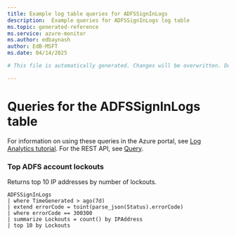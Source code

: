 ```yaml
---
title: Example log table queries for ADFSSignInLogs
description:  Example queries for ADFSSignInLogs log table
ms.topic: generated-reference
ms.service: azure-monitor
ms.author: edbaynash
author: EdB-MSFT
ms.date: 04/14/2025

# This file is automatically generated. Changes will be overwritten. Do not change this file directly. 

---
```


# Queries for the ADFSSignInLogs table

For information on using these queries in the Azure portal, see [Log Analytics tutorial](/azure/azure-monitor/logs/log-analytics-tutorial). For the REST API, see [Query](/rest/api/loganalytics/query).


### Top ADFS account lockouts  


Returns top 10 IP addresses by number of lockouts.  

```query
ADFSSignInLogs
| where TimeGenerated > ago(7d)
| extend errorCode = toint(parse_json(Status).errorCode)
| where errorCode == 300300
| summarize Lockouts = count() by IPAddress
| top 10 by Lockouts
```

